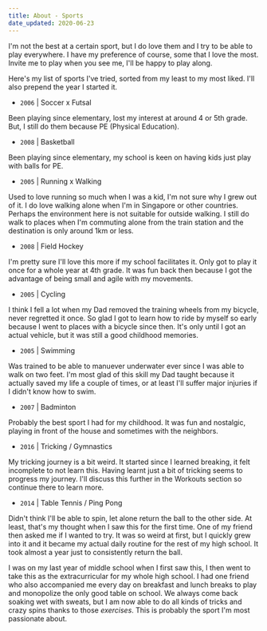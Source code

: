 ```yaml
---
title: About - Sports
date_updated: 2020-06-23
---
```


I'm not the best at a certain sport, but I do love them and I try to be able to play everywhere. I have my preference of course, some that I love the most. Invite me to play when you see me, I'll be happy to play along.

Here's my list of sports I've tried, sorted from my least to my most liked. I'll also prepend the year I started it.

- `2006` | Soccer x Futsal

Been playing since elementary, lost my interest at around 4 or 5th grade. But, I still do them because PE (Physical Education).

- `2008` | Basketball

Been playing since elementary, my school is keen on having kids just play with balls for PE.

- `2005` | Running x Walking

Used to love running so much when I was a kid, I'm not sure why I grew out of it. I do love walking alone when I'm in Singapore or other countries. Perhaps the environment here is not suitable for outside walking. I still do walk to places when I'm commuting alone from the train station and the destination is only around 1km or less.

- `2008` | Field Hockey

I'm pretty sure I'll love this more if my school facilitates it. Only got to play it once for a whole year at 4th grade. It was fun back then because I got the advantage of being small and agile with my movements.

- `2005` | Cycling

I think I fell a lot when my Dad removed the training wheels from my bicycle, never regretted it once. So glad I got to learn how to ride by myself so early because I went to places with a bicycle since then. It's only until I got an actual vehicle, but it was still a good childhood memories.

- `2005` | Swimming

Was trained to be able to manuever underwater ever since I was able to walk on two feet. I'm most glad of this skill my Dad taught because it actually saved my life a couple of times, or at least I'll suffer major injuries if I didn't know how to swim.

- `2007` | Badminton

Probably the best sport I had for my childhood. It was fun and nostalgic, playing in front of the house and sometimes with the neighbors.

- `2016` | Tricking / Gymnastics

My tricking journey is a bit weird. It started since I learned breaking, it felt incomplete to not learn this. Having learnt just a bit of tricking seems to progress my journey. I'll discuss this further in the Workouts section so continue there to learn more.

- `2014` | Table Tennis / Ping Pong

Didn't think I'll be able to spin, let alone return the ball to the other side. At least, that's my thought when I saw this for the first time. One of my friend then asked me if I wanted to try. It was so weird at first, but I quickly grew into it and it became my actual daily routine for the rest of my high school. It took almost a year just to consistently return the ball.

I was on my last year of middle school when I first saw this, I then went to take this as the extracurricular for my whole high school. I had one friend who also accompanied me every day on breakfast and lunch breaks to play and monopolize the only good table on school. We always come back soaking wet with sweats, but I am now able to do all kinds of tricks and crazy spins thanks to those *exercises*. This is probably the sport I'm most passionate about.
